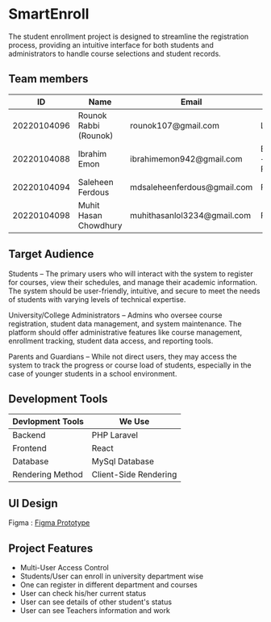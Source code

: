   

# SmartEnroll
The student enrollment project is designed to streamline the registration process, providing an intuitive interface for both students and administrators to handle course selections and student records.


## Team members
<table>
	 <thead> 
		 <tr> 
			 <th>ID</th> 
			 <th>Name</th> 
			 <th>Email</th> 
			 <th>Role</th> 
		 </tr> 
	 </thead> 
	 <tbody> 
		 <tr> 
			 <td>20220104096</td> 
			 <td>Rounok Rabbi (Rounok)</td> 
			 <td>rounok107@gmail.com</td> 
			 <td>Lead</td> 
		 </tr> 
		 <tr> 
			 <td>20220104088</td> 
			 <td>Ibrahim Emon</td> 
			 <td>ibrahimemon942@gmail.com</td> 
			 <td>Backend + Frontend</td>   
		 </tr> 
		 <tr> 
			 <td>20220104094</td> 
			 <td>Saleheen Ferdous</td> 
			 <td>mdsaleheenferdous@gmail.com</td> 
			 <td>Frontend</td>   
		 </tr> 
		 <tr> 
			 <td>20220104098</td> 
			 <td>Muhit Hasan Chowdhury</td> 
			 <td>muhithasanlol3234@gmail.com</td> 
			 <td>Frontend</td>   
		 </tr> 
	 </tbody> 
 </table>

  

## Target Audience

Students – The primary users who will interact with the system to register for courses, view their schedules, and manage their academic information. The system should be user-friendly, intuitive, and secure to meet the needs of students with varying levels of technical expertise.

University/College Administrators – Admins who oversee course registration, student data management, and system maintenance. The platform should offer administrative features like course management, enrollment tracking, student data access, and reporting tools.

Parents and Guardians – While not direct users, they may access the system to track the progress or course load of students, especially in the case of younger students in a school environment.

  
  

## Development Tools
<table>
	 <thead> 
		 <tr> 
			 <th>Devlopment Tools</th> 
			 <th>We Use</th> 
		 </tr> 
	 </thead> 
	 <tbody> 
		 <tr> 
			 <td>Backend</td> 
			 <td>PHP Laravel</td> 
		 </tr> 
		 <tr> 
			 <td>Frontend</td> 
			 <td>React</td>   
		 </tr> 
		 <tr> 
			 <td>Database</td> 
			 <td>MySql Database</td>  
		 </tr> 
		 <tr> 
			 <td>Rendering Method</td> 
			 <td>Client-Side Rendering</td> 
		 </tr> 
	 </tbody> 
 </table>
  
## UI Design
Figma : <a href="https://www.figma.com/proto/PO3pBLh4R4klpQp5i56Pvr/Student-Enrollment?node-id=0-1&t=hzPTZrTuRyIhvfDr-1">Figma Prototype</a>

## Project Features
<ul>
	<li>Multi-User Access Control</li>
	<li>Students/User can enroll in university department wise</li>
	<li>One can register in different department and courses</li>
	<li>User can check his/her current status</li>
	<li>User can see details of other student's status</li>
	<li>User can see Teachers information and work</li>
 
</ul>

